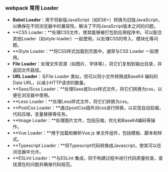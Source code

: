 ### webpack 常用 Loader

- **Babel Loader**：用于将新版JavaScript（如ES6+）转换为旧版JavaScript，以确保在不同浏览器中的兼容性。解决了不同JavaScript版本之间的问题。
- **CSS Loader：**处理CSS文件，使其能够被打包到应用程序中。可以配合其他Loader（如style-loader）一起使用，以处理CSS的导入、模块化等问题。
- **Style Loader：**将CSS样式加载到页面中，通常与CSS Loader 一起使用。
- **File Loader**：处理文件资源（如图片、字体等），将它们复制到输出目录，并返回文件路径。
- **URL Loader**：与File Loader 类似，但可以将小文件转换成Base64 编码的Data URL，以减小HTTP请求的数量。
- **Sass/Scss Loader：**处理Sass或Scss样式文件，将它们转换为css，以便在浏览器中使用。
- **Less Loader：**处理Less样式文件，将它们转换为css。
- **PostCss Loader：**通过postCss插件对css进行转换，以实现自动前缀，代码压缩，变量替换等任务。
- **Image Loader：**处理图片文件，包括压缩，优化和Base64编码等操作。
- **Vue Loader：**用于加载和解析Vue.js 单文件组件，包括模板、脚本和样式。
- **Typescript Loader：**将Typescript代码转换成Javascript，使其可以在浏览器中允许。
- **ESLint Loader：**与ESLint 集成，同于构建过程中进行代码质量检查，查找潜在的问题并确保代码规范。